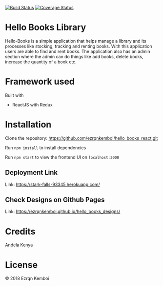 [![Build Status](https://travis-ci.org/ezrqnkemboi/hello_books_react.svg?branch=develop)](https://travis-ci.org/ezrqnkemboi/hello_books_react)
[![Coverage Status](https://coveralls.io/repos/github/ezrqnkemboi/hello_books_react/badge.svg?branch=ch-setup-react-app-157074612)](https://coveralls.io/github/ezrqnkemboi/hello_books_react?branch=ch-setup-react-app-157074612)
# Hello Books Library  

Hello-Books is a simple application that helps manage a library and its processes
like stocking, tracking and renting books. With this application users are able
to find and rent books. The application also has an admin section where the admin
can do things like add books, delete books, increase the quantity of a book etc.


# Framework used

Built with

  - ReactJS with Redux

# Installation

Clone the repository: https://github.com/ezrqnkemboi/hello_books_react.git

Run `npm install` to install dependencies

Run `npm start` to view the frontend UI on `localhost:3000`


## Deployment Link

Link: https://stark-falls-93345.herokuapp.com/

## Check Designs on Github Pages

Link: https://ezrqnkemboi.github.io/hello_books_designs/

# Credits

Andela Kenya

# License

© 2018 Ezrqn Kemboi
